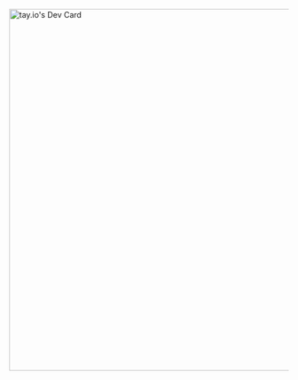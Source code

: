 <a href="https://app.daily.dev/tayio"><img src="https://api.daily.dev/devcards/v2/YlxBDba64iUnZMQIhXoKT.png?type=wide&r=hj5" width="652" alt="tay.io's Dev Card"/></a>
